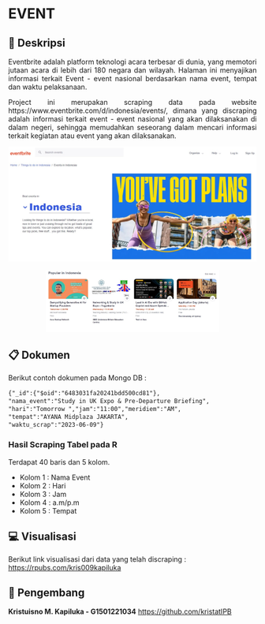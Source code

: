 # **EVENT**

## :blue_book: **Deskripsi**
<p align="justify">
Eventbrite adalah platform teknologi acara terbesar di dunia, yang memotori jutaan acara di lebih dari 180 negara dan wilayah. Halaman ini menyajikan informasi terkait Event - event nasional berdasarkan nama event, tempat dan waktu pelaksanaan. 
</p>

<p align="justify">
Project ini merupakan scraping data pada website https://www.eventbrite.com/d/indonesia/events/, dimana yang discraping adalah informasi terkait event - event nasional yang akan dilaksanakan di dalam negeri, sehingga memudahkan seseorang dalam mencari informasi terkait kegiatan atau event yang akan dilaksanakan.
</p>

[![scrape_event](https://raw.githubusercontent.com/kristatIPB/dokumen_project/main/QQ.jpg)](https://raw.githubusercontent.com/kristatIPB/dokumen_project/main/QQ.jpg)

<p align="center" width="100%">
    <img width="70%" src="https://raw.githubusercontent.com/kristatIPB/dokumen_project/main/WW.jpg">
</p>

## :clipboard: **Dokumen**

Berikut contoh dokumen pada Mongo DB :

```
{"_id":{"$oid":"6483031fa20241bdd500cd81"},
"nama_event":"Study in UK Expo & Pre-Departure Briefing",
"hari":"Tomorrow ","jam":"11:00","meridiem":"AM",
"tempat":"AYANA Midplaza JAKARTA",
"waktu_scrap":"2023-06-09"}
```
### Hasil Scraping Tabel pada R
Terdapat 40 baris dan 5 kolom.
- Kolom 1 : Nama Event
- Kolom 2 : Hari
- Kolom 3 : Jam
- Kolom 4 : a.m/p.m
- Kolom 5 : Tempat

## :computer: **Visualisasi**

Berikut link visualisasi dari data yang telah discraping :
https://rpubs.com/kris009kapiluka

## :walking: **Pengembang**
**Kristuisno M. Kapiluka - G1501221034** https://github.com/kristatIPB
